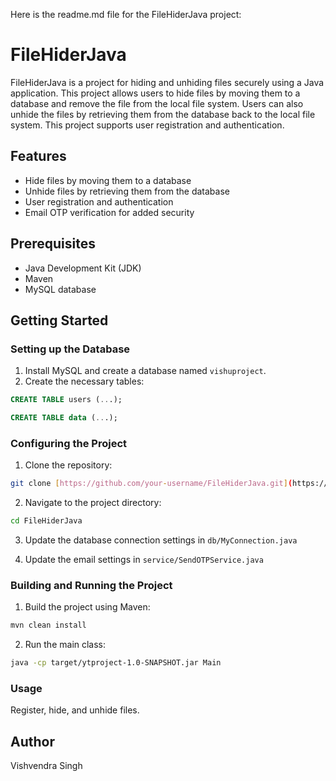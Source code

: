 Here is the readme.md file for the FileHiderJava project:

# FileHiderJava

FileHiderJava is a project for hiding and unhiding files securely using a Java application. This project allows users to hide files by moving them to a database and remove the file from the local file system. Users can also unhide the files by retrieving them from the database back to the local file system. This project supports user registration and authentication.

## Features

- Hide files by moving them to a database
- Unhide files by retrieving them from the database 
- User registration and authentication
- Email OTP verification for added security

## Prerequisites

- Java Development Kit (JDK) 
- Maven
- MySQL database

## Getting Started

### Setting up the Database

1. Install MySQL and create a database named `vishuproject`.
2. Create the necessary tables: 

```sql
CREATE TABLE users (...);

CREATE TABLE data (...);
```

### Configuring the Project

1. Clone the repository: 

```bash
git clone [https://github.com/your-username/FileHiderJava.git](https://github.com/imvishu09/File-Hider-Java)
```

2. Navigate to the project directory:

```bash 
cd FileHiderJava
```

3. Update the database connection settings in `db/MyConnection.java`

4. Update the email settings in `service/SendOTPService.java`

### Building and Running the Project

1. Build the project using Maven:

```bash
mvn clean install
```

2. Run the main class: 

```bash
java -cp target/ytproject-1.0-SNAPSHOT.jar Main
```

### Usage

Register, hide, and unhide files.


## Author

Vishvendra Singh

